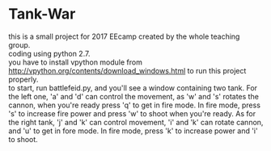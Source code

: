 # Tank-War
this is a small project for  2017 EEcamp created by the whole teaching group.   
coding using python 2.7.   
you have to install vpython module from http://vpython.org/contents/download_windows.html to run this project properly.     
to start, run battlefeid.py, and you'll see a window containing two tank. For the left one, 'a' and 'd' can control the movement, as 'w' and 's' rotates the cannon, when you're ready press 'q' to get in fire mode. In fire mode, press 's' to increase fire power and press 'w' to shoot when you're ready. As for the right tank, 'j' and 'k' can control movement, 'i' and 'k' can rotate cannon, and 'u' to  get in fore mode. In fire mode, press 'k' to increase power and 'i' to shoot.

